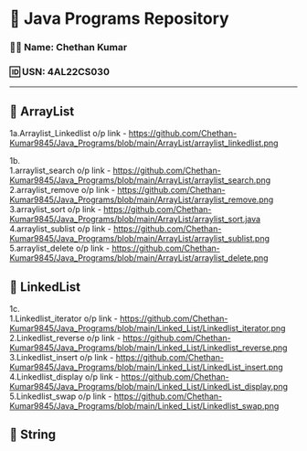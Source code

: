 # 📘 Java Programs Repository

### 👨‍💻 Name: Chethan Kumar  
### 🆔 USN: 4AL22CS030

---

## 📂 ArrayList
1a.Arraylist_Linkedlist o/p link - https://github.com/Chethan-Kumar9845/Java_Programs/blob/main/ArrayList/arraylist_linkedlist.png  

1b.  
1.arraylist_search o/p link - https://github.com/Chethan-Kumar9845/Java_Programs/blob/main/ArrayList/arraylist_search.png  
2.arraylist_remove o/p link - https://github.com/Chethan-Kumar9845/Java_Programs/blob/main/ArrayList/arraylist_remove.png  
3.arraylist_sort o/p link - https://github.com/Chethan-Kumar9845/Java_Programs/blob/main/ArrayList/arraylist_sort.java  
4.arraylist_sublist o/p link - https://github.com/Chethan-Kumar9845/Java_Programs/blob/main/ArrayList/arraylist_sublist.png  
5.arraylist_delete o/p link - https://github.com/Chethan-Kumar9845/Java_Programs/blob/main/ArrayList/arraylist_delete.png  

## 📂 LinkedList  
1c.  
1.Linkedlist_iterator o/p link - https://github.com/Chethan-Kumar9845/Java_Programs/blob/main/Linked_List/Linkedlist_iterator.png  
2.Linkedlist_reverse o/p link - https://github.com/Chethan-Kumar9845/Java_Programs/blob/main/Linked_List/Linkedlist_reverse.png  
3.Linkedlist_insert o/p link - https://github.com/Chethan-Kumar9845/Java_Programs/blob/main/Linked_List/LinkedList_insert.png  
4.Linkedlist_display o/p link - https://github.com/Chethan-Kumar9845/Java_Programs/blob/main/Linked_List/LinkedList_display.png  
5.Linkedlist_swap o/p link - https://github.com/Chethan-Kumar9845/Java_Programs/blob/main/Linked_List/Linkedlist_swap.png  

## 📂 String










